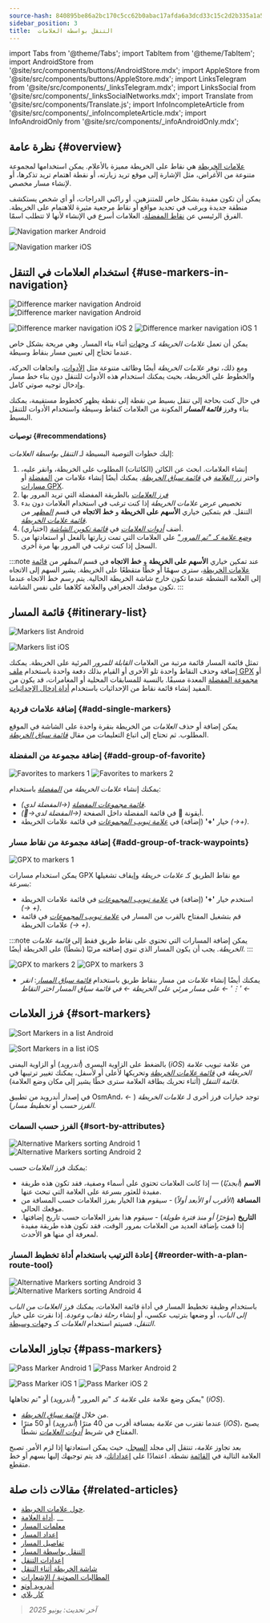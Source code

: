 ```yaml
---
source-hash: 840895be86a2bc170c5cc62b0abac17afda6a3dcd33c15c2d2b335a1a52fa27e
sidebar_position: 3
title:  التنقل بواسطة العلامات
---
```

import Tabs from '@theme/Tabs';
import TabItem from '@theme/TabItem';
import AndroidStore from '@site/src/components/buttons/AndroidStore.mdx';
import AppleStore from '@site/src/components/buttons/AppleStore.mdx';
import LinksTelegram from '@site/src/components/_linksTelegram.mdx';
import LinksSocial from '@site/src/components/_linksSocialNetworks.mdx';
import Translate from '@site/src/components/Translate.js';
import InfoIncompleteArticle from '@site/src/components/_infoIncompleteArticle.mdx';
import InfoAndroidOnly from '@site/src/components/_infoAndroidOnly.mdx';




## نظرة عامة {#overview}

[علامات الخريطة](../../personal/markers.md) هي نقاط على الخريطة مميزة بالأعلام. يمكن استخدامها لمجموعة متنوعة من الأغراض، مثل الإشارة إلى موقع تريد زيارته، أو نقطة اهتمام تريد تذكرها، أو لإنشاء مسار مخصص.

يمكن أن تكون مفيدة بشكل خاص للمتنزهين، أو راكبي الدراجات، أو أي شخص يستكشف منطقة جديدة ويرغب في تحديد مواقع أو نقاط مرجعية مثيرة للاهتمام على الخريطة. الفرق الرئيسي عن [نقاط المفضلة](../../personal/favorites.md)، العلامات أسرع في الإنشاء لأنها لا تتطلب اسمًا.

<Tabs groupId="operating-systems" queryString="operating-systems">

<TabItem value="android" label="أندرويد">

![Navigation marker Android](@site/static/img/navigation/marker/navigation_marker_android.png)

</TabItem>

<TabItem value="ios" label="iOS">

![Navigation marker iOS](@site/static/img/navigation/marker/navigation_marker_ios.png)

</TabItem>

</Tabs>


## استخدام العلامات في التنقل {#use-markers-in-navigation}

<Tabs groupId="operating-systems" queryString="operating-systems">

<TabItem value="android" label="أندرويد">

![Difference marker navigation Android](@site/static/img/navigation/marker/markers_ex_andr_2.png) ![Difference marker navigation Android](@site/static/img/navigation/marker/markers_ex_andr_1.png)

</TabItem>

<TabItem value="ios" label="iOS">

![Difference marker navigation iOS 2](@site/static/img/navigation/marker/markers_ex_ios_2.png) ![Difference marker navigation iOS 1](@site/static/img/navigation/marker/markers_ex_ios_1.png)

</TabItem>

</Tabs>

يمكن أن تعمل *علامات الخريطة* كـ [وجهات](./route-navigation#set-destinations) أثناء بناء المسار. وهي مريحة بشكل خاص عندما تحتاج إلى تعيين مسار بنقاط وسيطة.

ومع ذلك، توفر *علامات الخريطة* أيضًا وظائف متنوعة مثل [الأدوات](../../widgets/markers.md)، واتجاهات الحركة، والخطوط على الخريطة، بحيث يمكنك استخدام هذه الأدوات للتنقل دون بناء خط مسار وإدخال توجيه صوتي كامل.

في حال كنت بحاجة إلى تنقل بسيط من نقطة إلى نقطة يظهر كخطوط مستقيمة، يمكنك بناء وفرز ***قائمة المسار*** المكونة من العلامات كنقاط وسيطة واستخدام الأدوات للتنقل البسيط.


#### توصيات {#recommendations}

إليك خطوات التوصية البسيطة لـ *التنقل بواسطة العلامات*:

1. إنشاء العلامات. ابحث عن الكائن (الكائنات) المطلوب على الخريطة، وانقر عليه، واختر *[زر العلامة](../../personal/markers.md#add--edit-markers)* في *[قائمة سياق الخريطة](../../map/map-context-menu.md#add--edit-marker)*. يمكنك أيضًا إنشاء علامات من [المفضلة](#add-group-of-favorite) أو [مسارات GPX](#add-group-of-track-waypoints).
2. [*فرز العلامات*](#sort-markers) بالطريقة المفضلة التي تريد المرور بها
3. تخصيص *عرض علامات الخريطة* إذا كنت ترغب في استخدام العلامات دون بدء التنقل. قم بتمكين خياري **الأسهم على الخريطة** و **خط الاتجاه** في قسم *[المظهر](../../personal/markers.md#appearance-on-the-map)* من *[قائمة علامات الخريطة](../../personal/markers.md#actions)*.
4. أضف *[أدوات العلامات](../../personal/markers.md#markers)* في *[قائمة تكوين الشاشة](../../widgets/configure-screen.md)* (اختياري).
5. [*وضع علامة كـ "تم المرور"*](#pass-markers) على العلامات التي تمت زيارتها بالفعل أو استعادتها من السجل إذا كنت ترغب في المرور بها مرة أخرى.

:::note
عند تمكين خياري **الأسهم على الخريطة** و **خط الاتجاه** في قسم *المظهر* من [قائمة علامات الخريطة](../../personal/markers.md#appearance-on-the-map)، سترى سهمًا أو خطًا متقطعًا على الخريطة. يشير السهم إلى الاتجاه إلى العلامة النشطة عندما تكون خارج شاشة الخريطة الحالية. يتم رسم خط الاتجاه عندما تكون موقعك الجغرافي والعلامة كلاهما على نفس الشاشة.
:::


## قائمة المسار {#itinerary-list}

<Tabs groupId="operating-systems" queryString="operating-systems">

<TabItem value="android" label="أندرويد">

![Markers list Android](@site/static/img/navigation/marker/markers_list_andr.png)

</TabItem>

<TabItem value="ios" label="iOS">

![Markers list iOS](@site/static/img/navigation/marker/markers_list_ios.png)

</TabItem>

</Tabs>


تمثل قائمة المسار قائمة مرتبة من العلامات *القابلة للمرور* المرئية على الخريطة. يمكنك إضافة وحذف النقاط واحدة تلو الأخرى أو القيام بذلك دفعة واحدة باستخدام [ملف GPX](#add-group-of-track-waypoints) أو [مجموعة المفضلة](#add-group-of-favorite) المعدة مسبقًا. بالنسبة للمسابقات المحلية أو المغامرات، قد يكون من المفيد إنشاء قائمة نقاط من الإحداثيات باستخدام [أداة إدخال الإحداثيات](../../plan-route/coordinate-input.md).


### إضافة علامات فردية {#add-single-markers}

يمكن إضافة أو حذف *العلامات* من الخريطة بنقرة واحدة على الشاشة في الموقع المطلوب. ثم تحتاج إلى اتباع التعليمات من مقال *[قائمة سياق الخريطة](../../map/map-context-menu.md#add--edit-marker)*.


### إضافة مجموعة من المفضلة {#add-group-of-favorite}

<InfoAndroidOnly />

![Favorites to markers 1](@site/static/img/navigation/marker/markers_favorites_andr_3.png) ![Favorites to markers 2](@site/static/img/navigation/marker/markers_favorites_andr_2.png)

يمكنك إنشاء *علامات الخريطة* من *[المفضلة](../../personal/favorites.md)* باستخدام:

- *[قائمة مجموعات المفضلة](../../personal/favorites.md#favorite-group-actions)* *(<Translate android="true" ids="shared_string_menu,shared_string_my_places"/>→المفضلة لدي)*.
- أيقونة &#128681; في قائمة المفضلة داخل الصفحة *(<Translate android="true" ids="shared_string_menu,shared_string_my_places"/>→المفضلة لدي→&#128681;)*.
- خيار **'+'** (إضافة) في *[علامة تبويب المجموعات](../../personal/markers.md#marker-groups)* في قائمة علامات الخريطة *(<Translate android="true" ids="shared_string_menu,map_markers,shared_string_groups"/>→+)*.


### إضافة مجموعة من نقاط مسار {#add-group-of-track-waypoints}

<InfoAndroidOnly />

![GPX to markers 1](@site/static/img/navigation/marker/track_to_markers_andr.png)

يمكن استخدام مسارات GPX مع نقاط الطريق كـ *علامات خريطة* وإيقاف تشغيلها بسرعة:

- استخدم خيار **'+'** (إضافة) في *[علامة تبويب المجموعات](../../personal/markers.md#marker-groups)* في قائمة علامات الخريطة *(<Translate android="true" ids="shared_string_menu,map_markers,shared_string_groups"/>→ +)*.
- قم بتشغيل المفتاح بالقرب من المسار في *[علامة تبويب المجموعات](../../personal/markers.md#marker-groups)* في قائمة علامات الخريطة *(<Translate android="true" ids="shared_string_menu,map_markers,shared_string_groups"/>→ +)*.

:::note
يمكن إضافة المسارات التي تحتوي على نقاط طريق فقط إلى *قائمة علامات الخريطة*. يجب أن يكون المسار الذي تنوي إضافته مرئيًا (نشطًا) على الخريطة أيضًا.
:::

![GPX to markers 2](@site/static/img/navigation/marker/track_to_markers_andr_2.png) ![GPX to markers 3](@site/static/img/navigation/marker/track_to_markers_andr_3.png)

- يمكنك أيضًا إنشاء *علامات* من مسار بنقاط طريق باستخدام *[قائمة سياق المسار](../../map/tracks/track-context-menu.md#points--waypoints)*: *انقر على مسار مرئي على الخريطة ← في قائمة سياق المسار اختر النقاط ← '&#8942;' ← <Translate android="true" ids="add_group_to_markers"/>*


## فرز العلامات {#sort-markers}

<Tabs groupId="operating-systems" queryString="operating-systems">

<TabItem value="android" label="أندرويد">

![Sort Markers in a list Android](@site/static/img/navigation/marker/sort_markers_andr.png)

</TabItem>

<TabItem value="ios" label="iOS">

![Sort Markers in a list iOS](@site/static/img/navigation/marker/sort_markers_ios.png)

</TabItem>

</Tabs>

بالضغط على الزاوية اليسرى (*أندرويد*) أو الزاوية اليمنى (*iOS*) من علامة تبويب *علامة الخريطة* في *[قائمة علامات الخريطة](../../personal/markers.md#itinerary-list)* وتحريكها لأعلى أو لأسفل، يمكنك تغيير ترتيبها في *قائمة التنقل* (أثناء تحريك بطاقة العلامة سترى خطًا يشير إلى مكان وضع العلامة).

في إصدار أندرويد من تطبيق OsmAnd، توجد خيارات فرز أخرى لـ *علامات الخريطة* (*<Translate android="true" ids="shared_string_menu,map_markers,shared_string_more"/> ←* *الفرز حسب* أو *تخطيط مسار*).


### الفرز حسب السمات {#sort-by-attributes}

<Tabs groupId="operating-systems" queryString="operating-systems">

<TabItem value="android" label="أندرويد">

![Alternative Markers sorting Android 1](@site/static/img/navigation/marker/sorting_markers_andr_1.png) ![Alternative Markers sorting Android 2](@site/static/img/navigation/marker/sorting_markers_andr_2.png)

</TabItem>

<TabItem value="ios" label="iOS">

<InfoAndroidOnly />

</TabItem>

</Tabs>

يمكنك فرز *العلامات* حسب:

- **الاسم** (*أبجديًا*) — إذا كانت العلامات تحتوي على أسماء وصفية، فقد تكون هذه طريقة مفيدة للعثور بسرعة على العلامة التي تبحث عنها.
- **المسافة** (*الأقرب أو الأبعد أولاً*) - سيقوم هذا الخيار بفرز العلامات حسب المسافة من موقعك الحالي.
- **التاريخ** (*مؤخرًا أو منذ فترة طويلة*) - سيقوم هذا بفرز العلامات حسب تاريخ إضافتها. إذا قمت بإضافة العديد من العلامات بمرور الوقت، فقد تكون هذه طريقة مفيدة لمعرفة أي منها هو الأحدث.


### إعادة الترتيب باستخدام أداة تخطيط المسار {#reorder-with-a-plan-route-tool}

<InfoAndroidOnly />

![Alternative Markers sorting Android 3](@site/static/img/navigation/marker/sorting_markers_andr_3.png) ![Alternative Markers sorting Android 4](@site/static/img/navigation/marker/sorting_markers_andr_4.png)

باستخدام وظيفة تخطيط المسار في أداة قائمة العلامات، يمكنك فرز *العلامات* *من الباب إلى الباب*، أو وضعها بترتيب عكسي، أو إنشاء *رحلة ذهاب وعودة*. إذا نقرت على خيار *التنقل*، فسيتم استخدام *العلامات* كـ [وجهات وسيطة](../setup/route-navigation.md#intermediate-destinations).


## تجاوز العلامات {#pass-markers}

<Tabs groupId="operating-systems" queryString="operating-systems">

<TabItem value="android" label="أندرويد">

![Pass Marker Android 1](@site/static/img/navigation/marker/pass_markers_andr_1.png) ![Pass Marker Android 2](@site/static/img/navigation/marker/pass_markers_andr_2.png)

</TabItem>

<TabItem value="ios" label="iOS">

![Pass Marker iOS 1](@site/static/img/navigation/marker/pass_markers_ios_1.png) ![Pass Marker iOS 2](@site/static/img/navigation/marker/pass_markers_ios_2.png)

</TabItem>

</Tabs>

يمكن وضع علامة على *علامة* كـ "تم المرور" (*أندرويد*) أو "تم تجاهلها" (*iOS*).

- من خلال *[قائمة سياق الخريطة](../../map/map-context-menu.md#add--edit-marker)*.
- عندما تقترب من *علامة* بمسافة أقرب من 40 مترًا (*أندرويد*) أو 50 مترًا (*iOS*)، يصبح المفتاح في شريط *[أدوات العلامات](../../widgets/markers.md#top-bar-widget)* نشطًا.

بعد تجاوز *علامة*، تنتقل إلى مجلد [السجل](../../personal/markers.md#history)، حيث يمكن استعادتها إذا لزم الأمر. تصبح العلامة التالية في [القائمة](#itinerary-list) نشطة. اعتمادًا على [إعداداتك](#use-markers-in-navigation)، قد يتم توجيهك إليها بسهم أو خط متقطع.


## مقالات ذات صلة {#related-articles}

- [حول علامات الخريطة](../../personal/markers.md).
- [أداة العلامة](../../widgets/markers.md).
__
- [معلمات المسار](../routing/osmand-routing.md#routing-types)
- [إعداد المسار](./route-navigation.md)
- [تفاصيل المسار](./route-details.md)
- [التنقل بواسطة المسار](./gpx-navigation.md)
- [إعدادات التنقل](../guidance/navigation-settings.md)
- [شاشة الخريطة أثناء التنقل](../guidance/map-during-navigation.md)
- [المطالبات الصوتية / الإشعارات](../guidance/voice-navigation.md)
- [أندرويد أوتو](../auto-car.md)
- [كار بلاي](../car-play.md)

> *آخر تحديث: يونيو 2025*